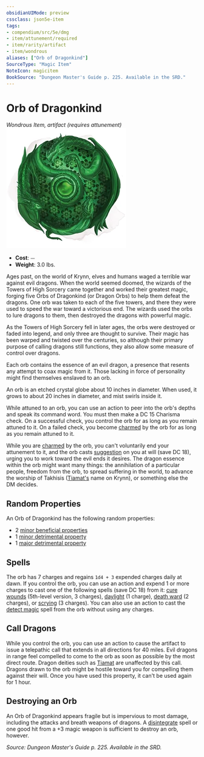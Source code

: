 ```yaml
---
obsidianUIMode: preview
cssclass: json5e-item
tags:
- compendium/src/5e/dmg
- item/attunement/required
- item/rarity/artifact
- item/wondrous
aliases: ["Orb of Dragonkind"]
SourceType: "Magic Item"
NoteIcon: magicitem
BookSource: "Dungeon Master's Guide p. 225. Available in the SRD."
---
```

# Orb of Dragonkind
*Wondrous Item, artifact (requires attunement)*  
![](https://raw.githubusercontent.com/5etools-mirror-2/5etools-img/main/items/DMG/Orb%20of%20Dragonkind.webp#right)  

- **Cost**: ⏤
- **Weight**: 3.0 lbs.

Ages past, on the world of Krynn, elves and humans waged a terrible war against evil dragons. When the world seemed doomed, the wizards of the Towers of High Sorcery came together and worked their greatest magic, forging five Orbs of Dragonkind (or Dragon Orbs) to help them defeat the dragons. One orb was taken to each of the five towers, and there they were used to speed the war toward a victorious end. The wizards used the orbs to lure dragons to them, then destroyed the dragons with powerful magic.

As the Towers of High Sorcery fell in later ages, the orbs were destroyed or faded into legend, and only three are thought to survive. Their magic has been warped and twisted over the centuries, so although their primary purpose of calling dragons still functions, they also allow some measure of control over dragons.

Each orb contains the essence of an evil dragon, a presence that resents any attempt to coax magic from it. Those lacking in force of personality might find themselves enslaved to an orb.

An orb is an etched crystal globe about 10 inches in diameter. When used, it grows to about 20 inches in diameter, and mist swirls inside it.

While attuned to an orb, you can use an action to peer into the orb's depths and speak its command word. You must then make a DC 15 Charisma check. On a successful check, you control the orb for as long as you remain attuned to it. On a failed check, you become [charmed](/2-Mechanics/CLI/rules/conditions.md#charmed) by the orb for as long as you remain attuned to it.

While you are [charmed](/2-Mechanics/CLI/rules/conditions.md#charmed) by the orb, you can't voluntarily end your attunement to it, and the orb casts [suggestion](/2-Mechanics/CLI/spells/suggestion.md) on you at will (save DC 18), urging you to work toward the evil ends it desires. The dragon essence within the orb might want many things: the annihilation of a particular people, freedom from the orb, to spread suffering in the world, to advance the worship of Takhisis ([Tiamat's](/2-Mechanics/CLI/bestiary/npc/tiamat-rot.md) name on Krynn), or something else the DM decides.

## Random Properties

An Orb of Dragonkind has the following random properties:

- 2 [minor beneficial properties](/2-Mechanics/CLI/tables/artifact-properties-minor-beneficial-properties.md)  
- 1 [minor detrimental property](/2-Mechanics/CLI/tables/artifact-properties-minor-detrimental-properties.md)  
- 1 [major detrimental property](/2-Mechanics/CLI/tables/artifact-properties-major-detrimental-properties.md)  

## Spells

The orb has 7 charges and regains `1d4 + 3` expended charges daily at dawn. If you control the orb, you can use an action and expend 1 or more charges to cast one of the following spells (save DC 18) from it: [cure wounds](/2-Mechanics/CLI/spells/cure-wounds.md) (5th-level version, 3 charges), [daylight](/2-Mechanics/CLI/spells/daylight.md) (1 charge), [death ward](/2-Mechanics/CLI/spells/death-ward.md) (2 charges), or [scrying](/2-Mechanics/CLI/spells/scrying.md) (3 charges). You can also use an action to cast the [detect magic](/2-Mechanics/CLI/spells/detect-magic.md) spell from the orb without using any charges.

## Call Dragons

While you control the orb, you can use an action to cause the artifact to issue a telepathic call that extends in all directions for 40 miles. Evil dragons in range feel compelled to come to the orb as soon as possible by the most direct route. Dragon deities such as [Tiamat](/2-Mechanics/CLI/bestiary/npc/tiamat-rot.md) are unaffected by this call. Dragons drawn to the orb might be hostile toward you for compelling them against their will. Once you have used this property, it can't be used again for 1 hour.

## Destroying an Orb

An Orb of Dragonkind appears fragile but is impervious to most damage, including the attacks and breath weapons of dragons. A [disintegrate](/2-Mechanics/CLI/spells/disintegrate.md) spell or one good hit from a +3 magic weapon is sufficient to destroy an orb, however.

*Source: Dungeon Master's Guide p. 225. Available in the SRD.*